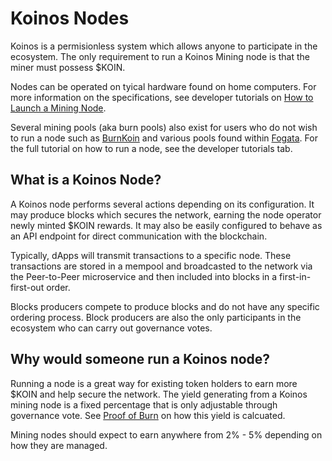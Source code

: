 # Koinos Nodes

Koinos is a permisionless system which allows anyone to participate in the ecosystem. The only requirement to run a Koinos Mining node is that the miner must possess $KOIN.

Nodes can be operated on tyical hardware found on home computers. For more information on the specifications, see developer tutorials on [How to Launch a Mining Node](/modules/M3/1_introduction.md).


Several mining pools (aka burn pools) also exist for users who do not wish to run a node such as [BurnKoin](http://burnkoin.com) and various pools found within [Fogata](http://fogata.io). For the full tutorial on how to run a node, see the developer tutorials tab. 

## What is a Koinos Node?

A Koinos node performs several actions depending on its configuration. It may produce blocks which secures the network, earning the node operator newly minted $KOIN rewards. It may also be easily configured to behave as an API endpoint for direct communication with the blockchain.

Typically, dApps will transmit transactions to a specific node. These transactions are stored in a mempool and broadcasted to the network via the Peer-to-Peer microservice and then included into blocks in a first-in-first-out order.

Blocks producers compete to produce blocks and do not have any specific ordering process. Block producers are also the only participants in the ecosystem who can carry out governance votes.

## Why would someone run a Koinos node?

Running a node is a great way for existing token holders to earn more $KOIN and help secure the network. The yield generating from a Koinos mining node is a fixed percentage that is only adjustable through governance vote. See [Proof of Burn](/docs/concepts/koinos_pob.md) on how this yield is calcuated.

Mining nodes should expect to earn anywhere from 2% - 5% depending on how they are managed.